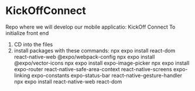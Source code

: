 # KickOffConnect
Repo where we will develop our mobile applicatio: KickOff Connect
To initialize front end
1. CD into the files
2. install packages with these commands:
    npx expo install react-dom react-native-web @expo/webpack-config
    npx expo install @expo/vector-icons
    npx expo install expo-image-picker
    npx expo install expo-router react-native-safe-area-context react-native-screens expo-linking expo-constants expo-status-bar react-native-gesture-handler
    npx expo install react-native-web react-dom